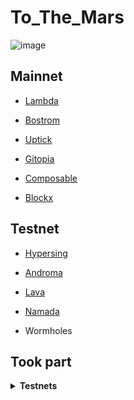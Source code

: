# To_The_Mars
![image](https://user-images.githubusercontent.com/109024799/209161263-c8bb1283-e243-4ebe-9a0f-2d31e5790886.png)


## Mainnet
* [Lambda](https://explorer.nodestake.top/lambda/staking/lambvaloper1f4e4njyp65ruvgwrnk8qec6y2020thgdcaxw7j)
  
* [Bostrom](https://ping.pub/bostrom/staking/bostromvaloper1n76f7tuq0kxf2ufjevlguqfc4xn4vfykflmhnn)
  
* [Uptick](https://uptick.exploreme.pro/validator/uptickvaloper1qc9lnl38sv2mxvjtfjs76894efjf09l230emsm)
  
* [Gitopia](https://gitopia.exploreme.pro/validator/gitopiavaloper1cfrzh87l2hceqdd3lj9h7f6makqa5ugna9kpy9)
  
* [Composable](https://ping.pub/composable/staking/centaurivaloper1n76f7tuq0kxf2ufjevlguqfc4xn4vfykvm0lya)

* [Blockx](https://ping.blockxnet.com/blockx/staking/blockxvaloper1h09jt0s2v70kx4jwn3afp635zna6ree7lr7xaj)

## Testnet
* [Hypersing](https://explorer.hypersign.id/hypersign-testnet/staking/hidvaloper1cfrzh87l2hceqdd3lj9h7f6makqa5ugnkkyak8)
  
* [Androma](https://explorer.bccnodes.com/androma/staking/andrvaloper1elzwme63j5dx3gfuw0mdefcy92l0nr7as9snza)
  
* [Lava](https://lava.explorers.guru/validator/lava@valoper193p69ej0tq6tz9z3mfz5m8nn0lrhj6qdn32d5g)
  
* [Namada](https://namada.explorers.guru/validators)


* Wormholes


## Took part
<details>
  <summary><b>Testnets</b></summary>
Quicksilver
  
Terittori

Nibiru

Source

Nois
</details>
